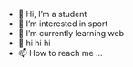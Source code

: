 - 👋 Hi, I’m a student
- 👀 I’m interested in sport
- 🌱 I’m currently learning web
- 💞️ hi hi hi
- 📫 How to reach me ...

<!---
hjkz/hjkz is a ✨ special ✨ repository because its `README.md` (this file) appears on your GitHub profile.
You can click the Preview link to take a look at your changes.
--->
